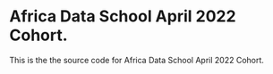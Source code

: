 # Africa Data School April 2022 Cohort.
This is the the source code for Africa Data School April 2022 Cohort.
